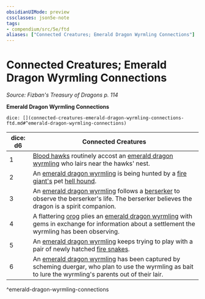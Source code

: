 ```yaml
---
obsidianUIMode: preview
cssclasses: json5e-note
tags:
- compendium/src/5e/ftd
aliases: ["Connected Creatures; Emerald Dragon Wyrmling Connections"]
---
```

# Connected Creatures; Emerald Dragon Wyrmling Connections
*Source: Fizban's Treasury of Dragons p. 114* 

**Emerald Dragon Wyrmling Connections**

`dice: [](connected-creatures-emerald-dragon-wyrmling-connections-ftd.md#^emerald-dragon-wyrmling-connections)`

| dice: d6 | Connected Creatures |
|----------|---------------------|
| 1 | [Blood hawks](2-Mechanics/CLI/bestiary/beast/blood-hawk.md) routinely accost an [emerald dragon wyrmling](2-Mechanics/CLI/bestiary/dragon/emerald-dragon-wyrmling-ftd.md) who lairs near the hawks' nest. |
| 2 | An [emerald dragon wyrmling](2-Mechanics/CLI/bestiary/dragon/emerald-dragon-wyrmling-ftd.md) is being hunted by a [fire giant's](2-Mechanics/CLI/bestiary/giant/fire-giant.md) pet [hell hound](2-Mechanics/CLI/bestiary/fiend/hell-hound.md). |
| 3 | An [emerald dragon wyrmling](2-Mechanics/CLI/bestiary/dragon/emerald-dragon-wyrmling-ftd.md) follows a [berserker](2-Mechanics/CLI/bestiary/humanoid/berserker.md) to observe the berserker's life. The berserker believes the dragon is a spirit companion. |
| 4 | A flattering [orog](2-Mechanics/CLI/bestiary/humanoid/orog.md) plies an [emerald dragon wyrmling](2-Mechanics/CLI/bestiary/dragon/emerald-dragon-wyrmling-ftd.md) with gems in exchange for information about a settlement the wyrmling has been observing. |
| 5 | An [emerald dragon wyrmling](2-Mechanics/CLI/bestiary/dragon/emerald-dragon-wyrmling-ftd.md) keeps trying to play with a pair of newly hatched [fire snakes](2-Mechanics/CLI/bestiary/elemental/fire-snake.md). |
| 6 | An [emerald dragon wyrmling](2-Mechanics/CLI/bestiary/dragon/emerald-dragon-wyrmling-ftd.md) has been captured by scheming duergar, who plan to use the wyrmling as bait to lure the wyrmling's parents out of their lair. |
^emerald-dragon-wyrmling-connections